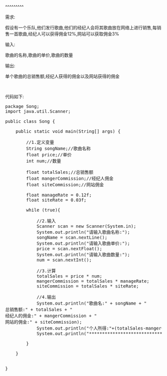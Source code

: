 
<BlogInfo title="第一个java案例" author="白日梦想猿" pv=0 read_times=0 pre_cost_time=48 category="java" tag_list="['java', '初学']" create_time="2021.09.01 15:50:01.687111" update_time="2021.09.01 15:50:01" />

^^^^^^^^^
<p data-we-empty-p="">需求:</p><p data-we-empty-p="">假设有一个乐队,他们发行歌曲,他们的经纪人会将其歌曲放在网络上进行销售,每销售一首歌曲,经纪人可以获得佣金12%,网站可以获取佣金3%</p><p data-we-empty-p="">输入:</p><p data-we-empty-p="">歌曲的名称,歌曲的单价,歌曲的数量</p><p data-we-empty-p="">输出:</p><p data-we-empty-p="">单个歌曲的总销售额,经纪人获得的佣金以及网站获得的佣金</p><p data-we-empty-p=""><br></p><p data-we-empty-p="">代码如下:</p><pre>package Song;<br>import java.util.Scanner;<br><br>public class Song {<br><br>    public static void main(String[] args) {<br><br>        //1.定义变量<br>        String songName;//歌曲名称<br>        float price;//单价<br>        int num;//数量<br><br>        float totalSales;//总销售额<br>        float mangerCommission;//经纪人佣金<br>        float siteCommission;//网站佣金<br><br>        float manageRate = 0.12f;<br>        float siteRate = 0.03f;<br><br>        while (true){<br><br>            //2.输入<br>            Scanner scan = new Scanner(System.in);<br>            System.out.println("请输入歌曲名称:");<br>            songName = scan.nextLine();<br>            System.out.println("请输入歌曲单价:");<br>            price = scan.nextFloat();<br>            System.out.println("请输入歌曲数量:");<br>            num = scan.nextInt();<br><br>            //3.计算<br>            totalSales = price * num;<br>            mangerCommission = totalSales * manageRate;<br>            siteCommission = totalSales * siteRate;<br><br>            //4.输出<br>            System.out.println("歌曲名:" + songName + "
总销售额:" + totalSales + "
经纪人的佣金:" + mangerCommission + "
网站的佣金:" + siteCommission);<br>            System.out.println("个人所得:"+(totalSales-mangerCommission-siteCommission));<br>            System.out.println("********************************************************");<br><br>        }<br><br>    }<br><br><br>}<br></pre><p data-we-empty-p=""><br></p>
